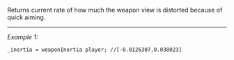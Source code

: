Returns current rate of how much the weapon view is distorted because of quick aiming.


---
*Example 1:*
```sqf
_inertia = weaponInertia player; //[-0.0126307,0.038023]
```